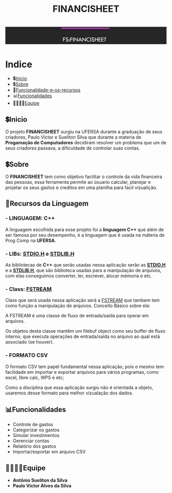 <h1 align="center">FINANCISHEET</h1>

<h1 align="center">
    <img src="public/tittle.png">
</h1>

# Indice

- 💲[Inicio](#💲inicio)
- 💲[Sobre](#💲sobre)
- 🔨[Funcionalidade-e-os-recursos](#🔨recursos-da-linguagem)
- 📊[Funcionalidades](#📊funcionalidadesFuncionalidades)
- 👦🏾👦🏾[Equipe](#👦🏾👦🏾equipe)


## 💲Inicio

O projeto **FINANCISHEET** surgiu na UFERSA durante a graduação de seus criadores, Paulo Victor e  Sueliton Silva que durante a materia de **Progamação de Computadores** decidiram resolver um problema que um de seus criadores passava, a dificuldade de controlar suas contas.

## 💲Sobre 

O **FINANCISHEET** tem como objetivo facilitar o controle da vida financeira das pessoas, essa ferramenta permite ao úsuario calcular, planejar e projetar os seus gastos e creditos em uma planilha para facil vizualição.

## 🔨Recursos da Linguagem

<h3>
<b>- LINGUAGEM: C++</b>
</h3>

<p>
A linguagem escolhida para esse projeto foi a <b>linguagem C++</b> que além de ser famosa por seu desempenho, é a linguagem que é usada na máteria de Prog Comp na <b>UFERSA</b>.
</p>

<h3>
<b>
- LIBs: <a href="https://www.cplusplus.com/reference/cstdio/?kw=stdio.h">STDIO.H</a> e <a href="https://www.cplusplus.com/reference/cstdlib/?kw=stdlib.h">STDLIB.H</a>
</b>
</h3>

<p> 
As bibliotecas de <b>C++</b> que serão usadas nessa aplicação serão as <a href="https://www.cplusplus.com/reference/cstdio/?kw=stdio.h"><b>STDIO.H</b></a> e a <a href="https://www.cplusplus.com/reference/cstdlib/?kw=stdlib.h"><b>STDLIB.H</b></a>, que são biblioteca usadas para a manipulação de arquivos, com elas conseguimos converter, ler, escrever, alocar mémoria e etc.
</p>

<h3>
<b>- Class: <a href="https://www.cplusplus.com/reference/fstream/fstream/?kw=fstream">FSTREAM</a></b>
</h3>

<p>
Class que será usada nessa aplicação será a <a href="https://www.cplusplus.com/reference/fstream/fstream/?kw=fstream">FSTREAM</a> que tambem tem como função a manipulação de arquivos. Conceito Básico sobre ela: 
 
A FSTREAM é uma classe de fluxo de entrada/saída para operar em arquivos.

Os objetos desta classe mantêm um filebuf object como seu buffer de fluxo interno, que executa operações de entrada/saída no arquivo ao qual está associado (se houver). 
</p>

<h3>
<b>- FORMATO CSV </b>
</h3>

<p> 
O formato CSV tem papel fundamental nessa aplicação, pois o mesmo tem facilidade em importar e exportar arquivos para vários programas, como excel, libre calc, WPS e etc;
</p>

<p>
Como a disciplina que essa aplicação surgiu não é orientada a objeto, usaremos desse formato para melhor vizualação dos dados.
</p>

## 📊Funcionalidades

- Controle de gastos
- Categorizar os gastos
- Simular investimentos
- Gerenciar contas
- Relatório dos gastos
- Importar/exportar em arquivo CSV

## 👦🏾👦🏾Equipe


- **Antônio Sueliton da Silva**
- **Paulo Victor Alves da Silva**
